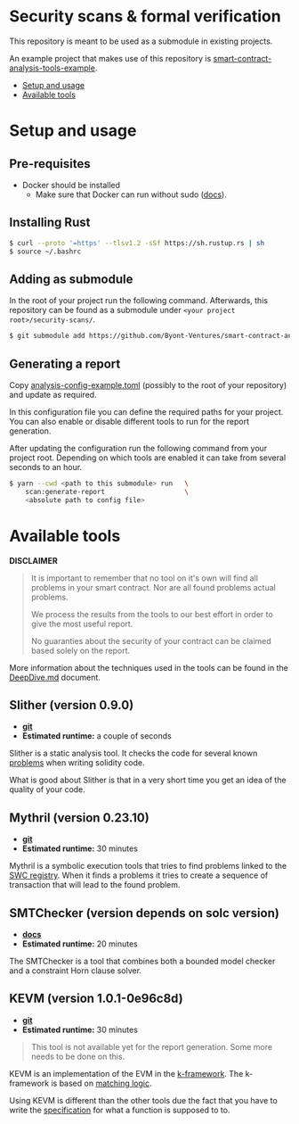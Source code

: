 # Security scans & formal verification

This repository is meant to be used as a submodule in existing projects.

An example project that makes use of this repository is [smart-contract-analysis-tools-example](https://github.com/Byont-Ventures/smart-contract-analysis-tools-example).

- [Setup and usage](#setup-and-usage)
- [Available tools](#available-tools)

# Setup and usage

## Pre-requisites

- Docker should be installed
  - Make sure that Docker can run without sudo ([docs](https://docs.docker.com/engine/install/linux-postinstall/)).

## Installing Rust

```bash
$ curl --proto '=https' --tlsv1.2 -sSf https://sh.rustup.rs | sh
$ source ~/.bashrc
```

## Adding as submodule

In the root of your project run the following command. Afterwards, this repository can be found as a submodule under `<your project root>/security-scans/`.

```bash
$ git submodule add https://github.com/Byont-Ventures/smart-contract-analysis-tools security-scans
```

## Generating a report

Copy [analysis-config-example.toml](./analysis-config-example.toml) (possibly to the root of your repository) and update as required.

In this configuration file you can define the required paths for your project. You can also enable or disable different tools to run for the report generation.

After updating the configuration run the following command from your project root. Depending on which tools are enabled it can take from several seconds to an hour.

```bash
$ yarn --cwd <path to this submodule> run   \
    scan:generate-report                    \
    <absolute path to config file>
```

# Available tools

**DISCLAIMER**

> It is important to remember that no tool on it's own will find all problems in your smart contract. Nor are all found problems actual problems.
>
> We process the results from the tools to our best effort in order to give the most useful report.
>
> No guaranties about the security of your contract can be claimed based solely on the report.

More information about the techniques used in the tools can be found in the [DeepDive.md](./DeepDive.md) document.

## Slither (version 0.9.0)

- [**git**](https://github.com/crytic/slither/tree/0.9.0)
- **Estimated runtime:** a couple of seconds

Slither is a static analysis tool. It checks the code for several known [problems](https://github.com/crytic/slither/wiki/Detector-Documentation) when writing solidity code.

What is good about Slither is that in a very short time you get an idea of the quality of your code.

## Mythril (version 0.23.10)

- [**git**](https://github.com/ConsenSys/mythril/tree/v0.23.10)
- **Estimated runtime:** 30 minutes

Mythril is a symbolic execution tools that tries to find problems linked to the [SWC registry](https://swcregistry.io/). When it finds a problems it tries to create a sequence of transaction that will lead to the found problem.

## SMTChecker (version depends on solc version)

- [**docs**](https://docs.soliditylang.org/en/v0.8.17/smtchecker.html)
- **Estimated runtime:** 20 minutes

The SMTChecker is a tool that combines both a bounded model checker and a constraint Horn clause solver.

## KEVM (version 1.0.1-0e96c8d)

- [**git**](https://github.com/runtimeverification/evm-semantics/tree/v1.0.1-0e96c8d)
- **Estimated runtime:** 30 minutes

> This tool is not available yet for the report generation. Some more needs to be done on this.

KEVM is an implementation of the EVM in the [k-framework](https://github.com/runtimeverification/k). The k-framework is based on [matching logic](http://www.matching-logic.org/).

Using KEVM is different than the other tools due the fact that you have to write the [specification](https://github.com/runtimeverification/evm-semantics/blob/v1.0.1-0e96c8d/tests/specs/examples/erc20-spec.md) for what a function is supposed to to.
